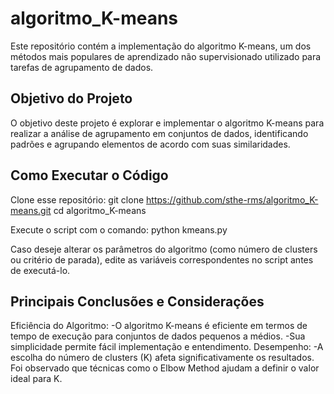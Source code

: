 # algoritmo_K-means

Este repositório contém a implementação do algoritmo K-means, um dos métodos mais populares de aprendizado não supervisionado utilizado para tarefas de agrupamento de dados.

## Objetivo do Projeto

O objetivo deste projeto é explorar e implementar o algoritmo K-means para realizar a análise de agrupamento em conjuntos de dados, identificando padrões e agrupando elementos de acordo com suas similaridades.

## Como Executar o Código

Clone esse repositório:
git clone https://github.com/sthe-rms/algoritmo_K-means.git
cd algoritmo_K-means

Execute o script com o comando: python kmeans.py

Caso deseje alterar os parâmetros do algoritmo (como número de clusters ou critério de parada), edite as variáveis correspondentes no script antes de executá-lo.

## Principais Conclusões e Considerações

Eficiência do Algoritmo:
-O algoritmo K-means é eficiente em termos de tempo de execução para conjuntos de dados pequenos a médios.
-Sua simplicidade permite fácil implementação e entendimento.
Desempenho:
-A escolha do número de clusters (K) afeta significativamente os resultados. Foi observado que técnicas como o Elbow Method ajudam a definir o valor ideal para K.
